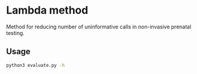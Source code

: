 # Lambda method

Method for reducing number of uninformative calls in non-invasive prenatal testing.


## Usage
```bash
python3 evaluate.py -h
```